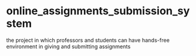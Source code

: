 # online_assignments_submission_system
the  project in which professors and students can have hands-free environment in giving and submitting assignments
